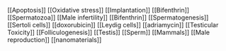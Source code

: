 [[Apoptosis]]
[[Oxidative stress]]
[[Implantation]]
[[Bifenthrin]]
[[Spermatozoa]]
[[Male infertility]]
[[Bifenthrin]]
[[Spermatogenesis]]
[[Sertoli cells]]
[[doxorubicin]]
[[Leydig cells]]
[[adriamycin]]
[[Testicular Toxicity]]
[[Folliculogenesis]]
[[Testis]]
[[Sperm]]
[[Mammals]]
[[Male reproduction]]
[[nanomaterials]]
